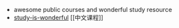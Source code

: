 - awesome public courses and wonderful study resource
- [study-is-wonderful](https://github.com/xioacd99/study-is-wonderful) [[中文课程]]